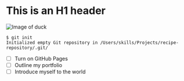 # This is an H1 header
![Image of duck](https://upload.wikimedia.org/wikipedia/commons/thumb/d/d5/Grave_eend_maasmuur.jpg/1200px-Grave_eend_maasmuur.jpg)
```
$ git init
Initialized empty Git repository in /Users/skills/Projects/recipe-repository/.git/
```
- [ ] Turn on GitHub Pages
- [ ] Outline my portfolio
- [ ] Introduce myself to the world
